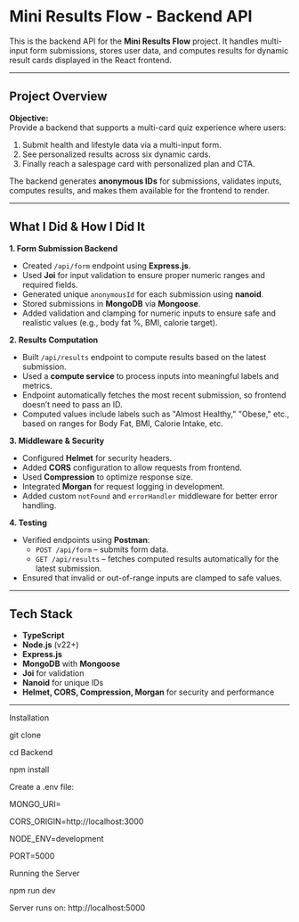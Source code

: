 # Mini Results Flow - Backend API

This is the backend API for the **Mini Results Flow** project. It handles multi-input form submissions, stores user data, and computes results for dynamic result cards displayed in the React frontend.

---

## Project Overview

**Objective:**  
Provide a backend that supports a multi-card quiz experience where users:

1. Submit health and lifestyle data via a multi-input form.
2. See personalized results across six dynamic cards.
3. Finally reach a salespage card with personalized plan and CTA.

The backend generates **anonymous IDs** for submissions, validates inputs, computes results, and makes them available for the frontend to render.

---

## What I Did & How I Did It

**1. Form Submission Backend**
- Created `/api/form` endpoint using **Express.js**.
- Used **Joi** for input validation to ensure proper numeric ranges and required fields.
- Generated unique `anonymousId` for each submission using **nanoid**.
- Stored submissions in **MongoDB** via **Mongoose**.
- Added validation and clamping for numeric inputs to ensure safe and realistic values (e.g., body fat %, BMI, calorie target).

**2. Results Computation**
- Built `/api/results` endpoint to compute results based on the latest submission.
- Used a **compute service** to process inputs into meaningful labels and metrics.
- Endpoint automatically fetches the most recent submission, so frontend doesn’t need to pass an ID.
- Computed values include labels such as "Almost Healthy," "Obese," etc., based on ranges for Body Fat, BMI, Calorie Intake, etc.

**3. Middleware & Security**
- Configured **Helmet** for security headers.
- Added **CORS** configuration to allow requests from frontend.
- Used **Compression** to optimize response size.
- Integrated **Morgan** for request logging in development.
- Added custom `notFound` and `errorHandler` middleware for better error handling.

**4. Testing**
- Verified endpoints using **Postman**:
  - `POST /api/form` – submits form data.
  - `GET /api/results` – fetches computed results automatically for the latest submission.
- Ensured that invalid or out-of-range inputs are clamped to safe values.

---

## Tech Stack

- **TypeScript** 
- **Node.js** (v22+)
- **Express.js**
- **MongoDB** with **Mongoose**
- **Joi** for validation
- **Nanoid** for unique IDs
- **Helmet, CORS, Compression, Morgan** for security and performance

---


Installation

git clone <URL>

cd Backend

npm install


Create a .env file:

MONGO_URI=<your-mongodb-uri>

CORS_ORIGIN=http://localhost:3000

NODE_ENV=development

PORT=5000

Running the Server

npm run dev


Server runs on: http://localhost:5000
